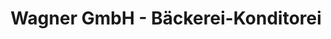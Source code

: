 ---
title: "Wagner GmbH - Bäckerei-Konditorei"
url: /bad-birnbach/wagner-gmbh-baeckerei-konditorei/
shop: Bäckerei
---
